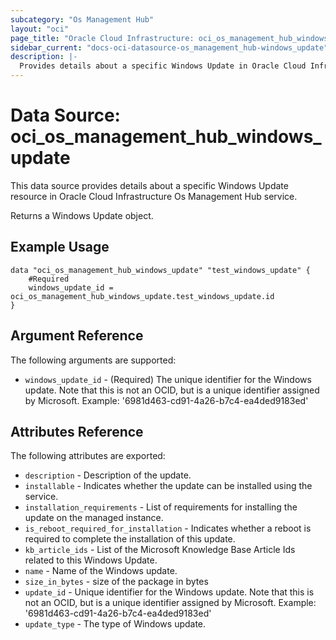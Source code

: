 ```yaml
---
subcategory: "Os Management Hub"
layout: "oci"
page_title: "Oracle Cloud Infrastructure: oci_os_management_hub_windows_update"
sidebar_current: "docs-oci-datasource-os_management_hub-windows_update"
description: |-
  Provides details about a specific Windows Update in Oracle Cloud Infrastructure Os Management Hub service
---
```


# Data Source: oci_os_management_hub_windows_update
This data source provides details about a specific Windows Update resource in Oracle Cloud Infrastructure Os Management Hub service.

Returns a Windows Update object.


## Example Usage

```hcl
data "oci_os_management_hub_windows_update" "test_windows_update" {
	#Required
	windows_update_id = oci_os_management_hub_windows_update.test_windows_update.id
}
```

## Argument Reference

The following arguments are supported:

* `windows_update_id` - (Required) The unique identifier for the Windows update. Note that this is not an OCID, but is a unique identifier assigned by Microsoft.  Example: '6981d463-cd91-4a26-b7c4-ea4ded9183ed' 


## Attributes Reference

The following attributes are exported:

* `description` - Description of the update.
* `installable` - Indicates whether the update can be installed using the service.
* `installation_requirements` - List of requirements for installing the update on the managed instance.
* `is_reboot_required_for_installation` - Indicates whether a reboot is required to complete the installation of this update.
* `kb_article_ids` - List of the Microsoft Knowledge Base Article Ids related to this Windows Update.
* `name` - Name of the Windows update.
* `size_in_bytes` - size of the package in bytes
* `update_id` - Unique identifier for the Windows update. Note that this is not an OCID, but is a unique identifier assigned by Microsoft.  Example: '6981d463-cd91-4a26-b7c4-ea4ded9183ed' 
* `update_type` - The type of Windows update.

